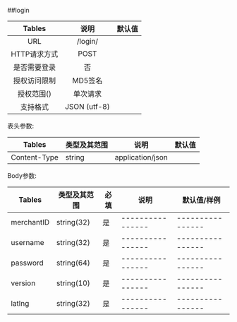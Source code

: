 ##login

|  Tables  |       说明       | 默认值  |
| :------: | :------------: | :--: |
|   URL    | /login/ |      |
| HTTP请求方式 |      POST      |      |
|  是否需要登录  |       否        |      |
|  授权访问限制  |     MD5签名      |      |
|  授权范围()  |      单次请求      |      |
|   支持格式   |  JSON (utf-8)  |      |

表头参数:

| Tables       | 类型及其范围 | 说明               | 默认值  |
| ------------ | ------ | ---------------- | ---- |
| Content-Type | string | application/json |      |


Body参数:

| Tables             | 类型及其范围      | 必填   | 说明                            | 默认值/样例           |
| ------------------ | ----------- | ---- | ----------------------------- | ---------------- |
| merchantID | string(32) | 是 | ---------------- | ---------------- | 
| username | string(32) | 是 | ---------------- | ---------------- | 
| password | string(64) | 是 | ---------------- | ---------------- | 
| version | string(10) | 是 | ---------------- | ---------------- | 
| latlng | string(32) | 是 | ---------------- | ---------------- | 
